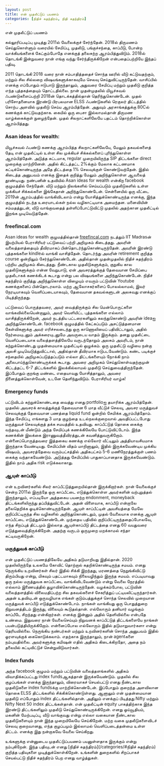 ```yaml
---
layout: post
title: என் முதலீட்டுப் பயணம்
categories: [நிதிச் சுதந்திரம், நிதி சுதந்திரம்]
---
```


என் முதலீட்டுப் பயணம்

கல்லூரிப்படிப்பு முடித்து 2011ல் வேலைக்குச் சேர்ந்தேன். 2018ல் திருமணம் செய்துகொள்ளும் வரையில் சேமிப்பு, முதலீடு, பங்குச்சந்தை, காப்பீடு, போன்ற வாக்கியங்களைக் கேட்கும்போதே எனக்குத் தலைசுற்ற ஆரம்பித்துவிடும். 2018ல் தொடங்கி இன்றுவரை நான் எங்கு வந்து சேர்ந்திருக்கிறேன் என்பதைப்பற்றியே இந்தப் பதிவு.


2011 தொடங்கி 2018 வரை நான் சம்பாதித்ததைச் சொந்த ஊரில் வீடு கட்டுவதற்கும், மற்றும் சில சில்லறை விஷயங்களுக்காகவுமே செலவு செய்துவிட்டிருந்தேன். வாசிப்பில் எனக்கு எப்போதும் ஈடுபாடு இருந்தாலும், அதுவரை சேமிப்பு மற்றும் முதலீடு குறித்த எந்த புத்தகத்தையும் தொட்டதில்லை. நான் முதன்முதலில் மியூச்சுவல் ஃபண்டுகளைப்பற்றி 2018ன் தொடக்கத்தில்தான் தெரிந்துகொண்டேன். முதல் பரிசோதனையாக இரண்டு பிரபலமான ELSS ஃபண்டுகளில் ரெகுலர் திட்டத்தில் சொற்ப அளவில் முதலீடு செய்ய ஆரம்பித்தேன். அதுவும் அரசாங்கத்துக்கு 80Cல் கணக்குக் காட்டுவதற்காக. கையில் ஒரு பைசா இல்லாமல்தான் திருமண வாழ்க்கைக்குள் நுழைந்தேன். முதல் சிலநாட்களிலேயே பதட்டம் தொற்றிக்கொள்ள ஆரம்பித்தது.

### Asan ideas for wealth:
மியூச்சுவல் ஃபண்டு கணக்கு ஆரம்பித்த சிலநாட்களிலேயே, மேலும் தகவல்களைத் தேடி என் முதலீட்டில் உள்ள சில முக்கியச் சிக்கல்களைப் புரிந்துகொள்ள ஆரம்பித்தேன். அடுத்த கட்டமாக, regular முறையிலிருந்த SIP திட்டங்களை direct முறைக்கு மாற்றினேன். அதில் கிட்டத்தட்ட 2%க்கும் மேலாக கட்டணமாக கட்டிக்கொண்டிருந்த அதே திட்டத்தை 1% செலவுக்குள் கொண்டுவந்தேன். இதில் கிடைத்த அனுபவம் எனக்கு இதைக் குறித்து மேலும் அறிந்துகொள்ள ஆவலைத் தூண்டியது. நண்பனின் உதவியில் Asan ideas for wealth என்கிற facebook குழுமத்தில் சேந்தேன். வீடு மற்றும் நிலங்களில் செய்யப்படும் முதலீடுகளில் உள்ள முக்கியச் சிக்கல்களை இங்கேதான் அறிந்துகொண்டேன். சென்னையில் ஒரு வீட்டை 2019ன் ஆரம்பத்தில் வாங்கிவிடலாம் என்று யோசித்துக்கொண்டிருந்த எனக்கு, இந்த குழுமத்தில் நடந்த உரையாடல்கள் நல்ல வழிகாட்டியாக அமைந்தன. மனைவியின் சம்மதத்துடன், வீடு வாங்குவதைத் தள்ளிப்போட்டுவிட்டு முதலில் அதற்கான முதலீட்டில் இறங்க முடிவெடுத்தேன்.

### freefincal.com
Asan ideas for wealth குழுமத்தில்தான் [freefincal.com](freefincal.com) நடத்தும் IIT Madrasன் இயற்பியல் பேராசிரியர் பட்டுவைப் பற்றி அறிமுகம் கிடைத்தது. அவரின் வலைத்தளத்தையும் தீவிரமாகப் பின்தொடர்ந்துகொண்டிருந்தேன். அவரின் இரண்டு புத்தகங்களை kindleல் வாங்கி வாசித்தேன். தொடர்ந்து அவரின் retirement குறித்த course ஒன்றிலும் சேர்ந்துகொண்டேன். அதில்தான் முதன்முதலில் நிதிச் சுதந்திரம் பற்றிய அறிமுகம் கிடைத்தது. நீண்டகால முதலீடுகளுக்கும், குறுகிய கால முதலீடுகளுக்கும் என்ன வேறுபாடு, ஏன் அவசரத்துக்குத் தேவையான சேமிப்பை முதலீடாகக் கணக்கிடக் கூடாது என்று பல விஷயங்களை அறிந்துகொண்டேன். நிதிச் சுதந்திரம் குறித்து அறிந்துகொள்ள விழையும் எவரும் பட்டுவின் Youtube கணக்குகளைப் பின்தொடரலாம். மற்ற ஆலோசகர்களைப் போலல்லாமல், இவர் நேரடியாகவும் வெளிப்படையாகவும், தேவையான தகவல்களுடன் அலசுவது எனக்குப் பிடித்திருந்தது.

பட்டுவைப் பொருத்தவரை, அவர் வைத்திருக்கும் சில மென்பொருட்களை வாங்கவில்லையென்றாலும், அவர் வெளியிட்ட புத்தகங்களை எல்லாம் வாசித்திருக்கிறேன், அவர் நடத்திய பட்டரைகளிலும் கலந்துகொண்டு அவரின் ideaஐ அறிந்துகொண்டேன். facebook குழுமத்தில் கேட்கப்படும் அசட்டுத்தனமான கேள்விகளுக்கு அவர் எரிச்சலடைந்து ஒரு காணொலியைப் பதிவிட்டாலும், அதில் நேர்மையுடனும் அக்கரையுடனுமே அவருடைய வாதம் இருக்கும். தனது முதலீட்டை வெளிப்படையாக வலைத்தளத்திலேயே வருடந்தோறும் அலசும் அவரிடம், நான் கற்றுக்கொண்டது முதன்மையாக முதலீட்டில் ஒழுக்கம். ஒரு முதலீட்டு வழியை நன்கு அலசி முடிவெடுத்துவிட்டால், அதில்தான் தீவிரமாக ஈடுபடவேண்டும். கண்ட படிக்குச் சந்தையில் அறிமுகப்படுத்தப்படும் எல்லா திட்டங்களையும் நோக்கி நாம் அலைபாய்ந்துகொண்டிருக்கக் கூடாது. அவரை அறிமுகம் செய்துகொள்வதற்குமுன் கிட்டத்தட்ட 6-7 திட்டங்களில் இலக்கில்லாமல் முதலீடு செய்துவைத்திருந்தேன். இப்போதும் குறங்கு மண்டை எதையாவது யோசித்தாலும், அவரை நினைத்துக்கொள்வேன், உடனே தெளிந்துவிடும். பேராசிரியர் வாழ்க!

### Emergency funds
பட்டுவிடம் கற்றுக்கொண்டதை வைத்து எனது portfolioஐ தயாரிக்க ஆரம்பித்தேன். முதலில் அவசரக் காலத்துக்குத் தேவையான 6 மாத வீட்டுச் செலவு, அவசர மருத்துவச் செலவுக்குத் தேவையான பணத்தை liquid fund ஒன்றில் சேமிக்க ஆரம்பித்தோம். இந்த சேமிப்பு, எங்களது 3 மாத குழந்தை உடல்நலக்குறைவால் அவதிப்பட்டபோது மருத்துவச் செலவுக்குத் தக்க சமயத்தில் உதவியது. காப்பீட்டுத் தொகை கைக்கு வந்தவுடன் மீண்டும் அந்த சேமிப்புக் கணக்கிலேயே போட்டுவிட்டோம். இந்த கணக்கின் இலக்கை இராணுவத்தீவிரத்துடன் கவனித்துவருகிறோம். என்னைப்பொருத்தவரை இத்தகைய கணக்கு எல்லோர் வீட்டிலும் அத்தியாவசியமாக இருந்தாக வேண்டியது. சேமிப்பின் விதம் மாறினாலும், இதில் இருக்கவேண்டிய முக்கிய விஷயம், அவசரத்தேவை வரும்பட்சத்தில் அதிகபட்சம் 5-6 மணிநேரத்துக்குள் பணம் கைக்கு வந்தாகவேண்டும். அடுத்தது சேமிப்பில் பாதுகாப்பானதாக இருக்கவேண்டும். இதில் நாம் அதிக risk எடுக்கலாகாது.

### ஆயுள் காப்பீடு
என் உறவினர்களில் சிலர் காப்பீட்டுத்துறையில்தான் இருக்கிறார்கள். நான் வேலைக்குச் சென்ற 2011ல் இருந்தே ஒரு காப்பீட்டை எடுத்துக்கொள்ள அவர்களின் வற்புறுத்தல் இருந்தாலும், எப்படியோ அத்தகைய பயனற்ற endonment, moneyback திட்டங்களிலிருந்து தப்பித்துவிட்டேன். அதன் விளைவாக, காப்பீடு என்றாலே தலைதெறிக்க ஓடிக்கொண்டிருந்தேன். ஆயுள் காப்பீட்டின் அவசியத்தை மேலே குறிப்பிட்டிருந்த சில வழிகளில் அறிந்துகொண்டதும், முதல் வேலையாக எனக்கு ஆயுள் காப்பீட்டை எடுத்துக்கொண்டேன். முந்தைய பதிவில் குறிப்பிட்டிருந்ததைப்போலவே, எந்த சிறப்புத் திட்டமும் இல்லாத ஆயுள்காப்பீடு திட்டத்தை எனது 60 வயதுவரை எடுத்துவைத்திருக்கிறேன். அதற்கு வருடம் ஒருமுறை மறக்காமல் சந்தா கட்டிவருகிறேன்.

### மருத்துவக் காப்பீடு
என் முதலீட்டுப் பயணத்திலேயே அதிகம் தடுமாறியது இதில்தான். 2020 முதலிலிருந்தே உலகமே கோவிட் தொற்றால் கதறிக்கொண்டிருந்த சமயம். எனது நெருங்கிய உறவினர்கள் சிலர் இதில் சிக்கி இறந்தது, மரணத்தை நெறுங்கிவிட்டு திரும்பியது என்று, மிகவும் பதட்டமாகவும்  நிலையழிந்தும் இருந்த சமயம். எப்படியாவது ஒரு நல்ல மருத்துவக காப்பீட்டை வாங்கிவிடவேண்டும் என்று வேலை நேரத்தில் எல்லாம் இணையத்தில் துழாவிக்கொண்டிருந்தேன். வழக்கம்போல, பட்டுவின் வலைத்தளத்தில் விலைமதிப்பற்ற சில தகவல்களைச் சேகரித்துப் பட்டியலிட்டிருந்தார்கள். அதன் உதவியுடன் ஒருவழியாக எங்கள் குடும்பத்துக்குச் சொந்த செலவில் முறையான மருத்துவக் காப்பீடு எடுத்துக்கொண்டோம். நாங்கள் வாங்கியது ஒரு பொதுத்துறை நிறுவனத்திடம் இருந்து, விலையும் கூடுதல்தான். எல்லோரும் தனியார் வழங்கும் காப்பீடே சிறந்தது என்கிறார்கள். எனக்கு இன்னும் அதில் தெளிவில்லை என்பதே உண்மை. இதுவரை நான் வேலைசெய்யும் நிறுவனக் காப்பீட்டுத் திட்டங்களையே நாங்கள் பயன்படுத்தியிருக்கிறோம். என்னைப்போல எல்லோரும் இதில் தடுமாறுவார்களா என்று தெரியவில்லை. நெருங்கிய நண்பர்கள் மற்றும் உறவினர்களின் சொந்த அனுபவம் இதில் ஓரளவுக்குக் கைகொடுக்கலாம். எதற்காக இருந்தாலும், நான் agentகளை நம்புவதில்லை. அவர்களுக்கு கமிஷன் எதில் அதிகம் கிடைக்கிறதோ, அதை நம் தலையில் கட்டிவிட்டுச் சென்றுவிடுவார்கள்.

### Index funds
அந்த facebook குழுமம் மற்றும் பட்டுவின் வலைத்தளங்களில் அதிகம் விவாதிக்கப்பட்டது index fundsஆகத்தான் இருக்கவேண்டும். முதலில் சில குழப்பங்கள் எனக்கு இருந்தாலும், விரைவாகச் செயல்பட்டு எனது நீண்டகால முதலீடுகளை index fundsக்கு மாற்றிக்கொண்டேன். இப்போதும் குறைந்த அளவிலான தொகை ELSS திட்டங்களில் சிக்கிக்கொண்டுள்ளது. ஆனாலும் என் முதன்மையான முதலீடு எப்போதும் index திட்டங்களில்தான். அதிலும் எனக்குப் பிடித்தது Nifty மற்றும் Nifty Next 50 index திட்டங்கள்தான். என் முதலீட்டின் equity பாகத்திற்காக இந்த இரண்டு திட்டங்களிலும் முதலீடு செய்துகொண்டிருக்கிறேன். எனது ஓய்வூதியம், மகனின் மேற்படிப்பு, வீடு வாங்குவது என்று எல்லா வகையான நீண்டகால முதலீடுகளையும் நான் இந்த முறையிலேயே செய்கிறேன். மற்ற வகை முதலீடுகளைவிடச் செலவு குறைவானது, எந்த குழப்பமும் இல்லாமல் வெளிப்படைத்தன்மை உள்ள திட்டம். எனக்கு இது நன்றாகவே வேலை செய்கிறது.

உங்களுக்கு என்னுடைய முதலீட்டுப்பயணம் பயனுள்ளதாக இருக்கும் என்று நம்புகிறேன். இந்த பதிவுடன் எனது [நிதிச் சுதந்திரம்](/categories/#நிதிச் சுதந்திரம்) குறித்த பதிவுகளை முடித்துக்கொள்கிறேன். உங்களின் துறைகளில் சிறப்பாகச் செயல்பட்டு நிதிச் சுதந்திரம் பெற எனது வாழ்த்துகள்.
